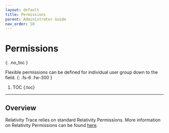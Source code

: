 ```yaml
---
layout: default
title: Permissions
parent: Administrator Guide
nav_order: 10
---
```


# Permissions
{: .no_toc }


Flexible permissions can be defined for individual user group down to the field. 
{: .fs-6 .fw-300 }

1. TOC
{:toc}

---
## Overview
Relativity Trace relies on standard Relativity Permissions. More information on Relativity Permissions can be found [here](https://help.relativity.com/RelativityOne/Content/Relativity/Security_permissions/Setting_workspace_permissions.htm).